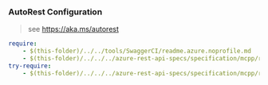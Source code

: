 ### AutoRest Configuration
> see https://aka.ms/autorest

``` yaml
require:
    - $(this-folder)/../../tools/SwaggerCI/readme.azure.noprofile.md
    - $(this-folder)/../../../azure-rest-api-specs/specification/mcpp/resource-manager/readme.md
try-require:
    - $(this-folder)/../../../azure-rest-api-specs/specification/mcpp/resource-manager/readme.powershell.md
```
